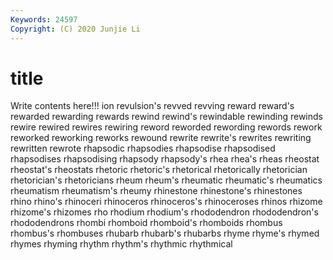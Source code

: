 ```yaml
---
Keywords: 24597
Copyright: (C) 2020 Junjie Li
---
```


# title

Write contents here!!!
ion 
revulsion's 
revved 
revving 
reward 
reward's 
rewarded 
rewarding 
rewards 
rewind
rewind's 
rewindable 
rewinding 
rewinds 
rewire 
rewired 
rewires 
rewiring 
reword 
reworded
rewording 
rewords 
rework 
reworked 
reworking 
reworks 
rewound 
rewrite 
rewrite's 
rewrites
rewriting 
rewritten 
rewrote 
rhapsodic 
rhapsodies 
rhapsodise 
rhapsodised 
rhapsodises 
rhapsodising 
rhapsody
rhapsody's 
rhea 
rhea's 
rheas 
rheostat 
rheostat's 
rheostats 
rhetoric 
rhetoric's 
rhetorical
rhetorically 
rhetorician 
rhetorician's 
rhetoricians 
rheum 
rheum's 
rheumatic 
rheumatic's 
rheumatics 
rheumatism
rheumatism's 
rheumy 
rhinestone 
rhinestone's 
rhinestones 
rhino 
rhino's 
rhinoceri 
rhinoceros 
rhinoceros's
rhinoceroses 
rhinos 
rhizome 
rhizome's 
rhizomes 
rho 
rhodium 
rhodium's 
rhododendron 
rhododendron's
rhododendrons 
rhombi 
rhomboid 
rhomboid's 
rhomboids 
rhombus 
rhombus's 
rhombuses 
rhubarb 
rhubarb's
rhubarbs 
rhyme 
rhyme's 
rhymed 
rhymes 
rhyming 
rhythm 
rhythm's 
rhythmic 
rhythmical

